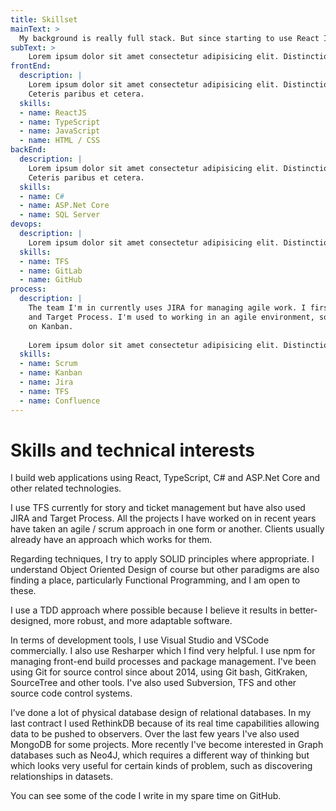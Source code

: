 ```yaml
---
title: Skillset
mainText: >
  My background is really full stack. But since starting to use React I've found I really enjoy working at the front end and prefer to do that for the time being.
subText: >
    Lorem ipsum dolor sit amet consectetur adipisicing elit. Distinctio debitis animi nostrum cupiditate iure facilis ut officiis earum voluptas corporis fugit culpa quasi enim illo tempore accusantium, ipsa a sequi beatae? Sed sapiente temporibus sit et assumenda ab quos eveniet iusto, voluptates reprehenderit optio eius incidunt esse veritatis saepe.
frontEnd:
  description: |
    Lorem ipsum dolor sit amet consectetur adipisicing elit. Distinctio debitis animi nostrum cupiditate iure facilis ut officiis earum voluptas corporis fugit culpa quasi enim illo tempore accusantium, ipsa a sequi beatae? Sed sapiente temporibus sit et assumenda ab quos eveniet iusto, voluptates reprehenderit optio eius incidunt esse veritatis saepe.
    Ceteris paribus et cetera.
  skills:
  - name: ReactJS
  - name: TypeScript
  - name: JavaScript
  - name: HTML / CSS
backEnd:
  description: |
    Lorem ipsum dolor sit amet consectetur adipisicing elit. Distinctio debitis animi nostrum cupiditate iure facilis ut officiis earum voluptas corporis fugit culpa quasi enim illo tempore accusantium, ipsa a sequi beatae? Sed sapiente temporibus sit et assumenda ab quos eveniet iusto, voluptates reprehenderit optio eius incidunt esse veritatis saepe. 
    Ceteris paribus et cetera. 
  skills:
  - name: C#
  - name: ASP.Net Core
  - name: SQL Server
devops:
  description: |
    Lorem ipsum dolor sit amet consectetur adipisicing elit. Distinctio debitis animi nostrum cupiditate iure facilis ut officiis earum voluptas corporis fugit culpa quasi enim illo tempore accusantium.
  skills:
  - name: TFS
  - name: GitLab
  - name: GitHub
process:
  description: |
    The team I'm in currently uses JIRA for managing agile work. I first used JIRA in 2014. I've also used TFS
    and Target Process. I'm used to working in an agile environment, sometimes based on Scrum, sometimes (as at present)
    on Kanban.
    
    Lorem ipsum dolor sit amet consectetur adipisicing elit. Distinctio debitis animi nostrum cupiditate iure facilis ut officiis earum voluptas corporis fugit culpa quasi enim illo tempore accusantium, ipsa a sequi beatae? Sed sapiente temporibus sit et assumenda ab quos eveniet iusto, voluptates reprehenderit optio eius incidunt esse veritatis saepe illum illo ipsam aspernatur reiciendis vel qui a. Voluptas distinctio fuga deserunt aperiam corrupti quasi architecto sit, dolorem error neque adipisci ullam sint magni inventore iusto itaque expedita reiciendis quisquam quam. At quibusdam possimus voluptatibus nulla molestiae quos saepe dolor rem ducimus tempora fugit, facilis impedit, dolores dolore voluptas vero ad!
  skills:
  - name: Scrum
  - name: Kanban
  - name: Jira
  - name: TFS
  - name: Confluence
---
```

# Skills and technical interests #

I build web applications using React, TypeScript, C# and ASP.Net Core and other related technologies.

I use TFS currently for story and ticket management but have also used JIRA and Target Process. All the projects I have worked on in recent years have taken an agile / scrum approach in one form or another. Clients usually already have an approach which works for them.

Regarding techniques, I try to apply SOLID principles where appropriate. I understand Object Oriented Design of course but other paradigms are also finding a place, particularly Functional Programming, and I am open to these. 

I use a TDD approach where possible because I believe it results in better-designed, more robust, and more adaptable software.

In terms of development tools, I use Visual Studio and VSCode commercially. I also use Resharper which I find very helpful. I use npm for managing front-end build processes and package management. I've been using Git for source control since about 2014, using Git bash, GitKraken, SourceTree and other tools. I've also used Subversion, TFS and other source code control systems.

I’ve done a lot of physical database design of relational databases. In my last contract I used RethinkDB because of its real time capabilities allowing data to be pushed to observers. Over the last few years I've also used MongoDB for some projects. More recently I've become interested in Graph databases such as Neo4J, which requires a different way of thinking but which looks very useful for certain kinds of problem, such as discovering relationships in datasets.

You can see some of the code I write in my spare time on GitHub.

